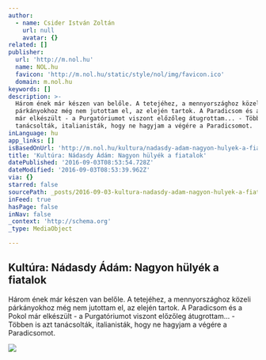 ```yaml
---
author:
  - name: Csider István Zoltán
    url: null
    avatar: {}
related: []
publisher:
  url: 'http://m.nol.hu'
  name: NOL.hu
  favicon: 'http://m.nol.hu/static/style/nol/img/favicon.ico'
  domain: m.nol.hu
keywords: []
description: >-
  Három ének már készen van belőle. A tetejéhez, a mennyországhoz közeli
  párkányokhoz még nem jutottam el, az elején tartok. A Paradicsom és a Pokol
  már elkészült - a Purgatóriumot viszont előzőleg átugrottam... - Többen is azt
  tanácsolták, italianisták, hogy ne hagyjam a végére a Paradicsomot.
inLanguage: hu
app_links: []
isBasedOnUrl: 'http://m.nol.hu/kultura/nadasdy-adam-nagyon-hulyek-a-fiatalok-1479253'
title: 'Kultúra: Nádasdy Ádám: Nagyon hülyék a fiatalok'
datePublished: '2016-09-03T08:53:54.728Z'
dateModified: '2016-09-03T08:53:39.962Z'
via: {}
starred: false
sourcePath: _posts/2016-09-03-kultura-nadasdy-adam-nagyon-hulyek-a-fiatalok.md
inFeed: true
hasPage: false
inNav: false
_context: 'http://schema.org'
_type: MediaObject

---
```

<article style=""><h1>Kultúra: Nádasdy Ádám: Nagyon hülyék a fiatalok</h1><p>Három ének már készen van belőle. A tetejéhez, a mennyországhoz közeli párkányokhoz még nem jutottam el, az elején tartok. A Paradicsom és a Pokol már elkészült - a Purgatóriumot viszont előzőleg átugrottam... - Többen is azt tanácsolták, italianisták, hogy ne hagyjam a végére a Paradicsomot.</p><img src="http://m.nol.hu/data/cikk/1/47/92/53/cikk_1479253/Nadasdy_Adam_foto_Moricz-Sabjan_Simon.jpg" /></article>